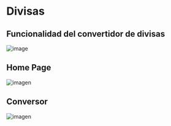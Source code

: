 # Divisas

## Funcionalidad del convertidor de divisas
![image](https://user-images.githubusercontent.com/66775663/183004666-30c17090-7ab4-497c-bb3f-8f502dc63b29.png)

## Home Page

![imagen](https://user-images.githubusercontent.com/65979995/183004945-16f75166-91dc-4124-b0f4-7329435d8423.png)

## Conversor

![imagen](https://user-images.githubusercontent.com/65979995/183005010-4a5f2650-4ec1-4c2c-89eb-834daeca0579.png)
